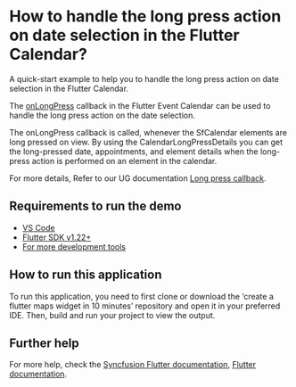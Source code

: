 # How to handle the long press action on date selection in the Flutter Calendar?

A quick-start example to help you to handle the long press action on date selection in the Flutter Calendar.

The [onLongPress](https://help.syncfusion.com/flutter/calendar/callbacks#long-press-callback) callback in the Flutter Event Calendar can be used to handle the long press action on the date selection.

The onLongPress callback is called, whenever the SfCalendar elements are long pressed on view. By using the CalendarLongPressDetails you can get the long-pressed date, appointments, and element details when the long-press action is performed on an element in the calendar.

For more details, Refer to our UG documentation [Long press callback](https://help.syncfusion.com/flutter/calendar/callbacks#long-press-callback).

## Requirements to run the demo
* [VS Code](https://code.visualstudio.com/download)
* [Flutter SDK v1.22+](https://flutter.dev/docs/development/tools/sdk/overview)
* [For more development tools](https://flutter.dev/docs/development/tools/devtools/overview)

## How to run this application
To run this application, you need to first clone or download the ‘create a flutter maps widget in 10 minutes’ repository and open it in your preferred IDE. Then, build and run your project to view the output.

## Further help
For more help, check the [Syncfusion Flutter documentation](https://help.syncfusion.com/flutter/introduction/overview),
 [Flutter documentation](https://flutter.dev/docs/get-started/install).
